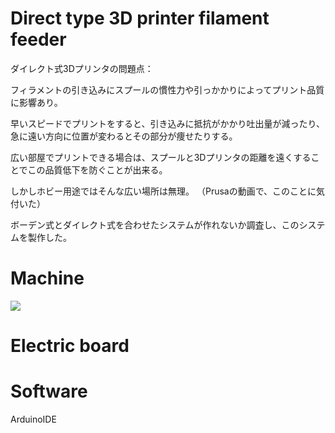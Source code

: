 # Direct type 3D printer filament feeder

ダイレクト式3Dプリンタの問題点：

フィラメントの引き込みにスプールの慣性力や引っかかりによってプリント品質に影響あり。

早いスピードでプリントをすると、引き込みに抵抗がかかり吐出量が減ったり、急に遠い方向に位置が変わるとその部分が痩せたりする。


広い部屋でプリントできる場合は、スプールと3Dプリンタの距離を遠くすることでこの品質低下を防ぐことが出来る。


しかしホビー用途ではそんな広い場所は無理。
（Prusaの動画で、このことに気付いた）


ボーデン式とダイレクト式を合わせたシステムが作れないか調査し、このシステムを製作した。



# Machine

![](https://user-images.githubusercontent.com/44044800/230771700-191599d2-2b6f-4a53-9985-95916052d0fc.jpg)

# Electric board



# Software

ArduinoIDE


